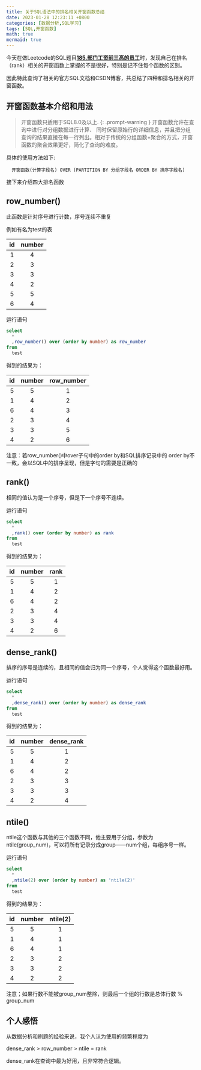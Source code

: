 ```yaml
---
title: 关于SQL语法中的排名相关开窗函数总结
date: 2023-01-28 12:23:11 +0800
categories: [数据分析,SQL学习]
tags: [SQL,开窗函数]
math: true
mermaid: true
---
```



今天在做Leetcode的SQL题目[**185.部门工资前三高的员工**](https://leetcode.cn/problems/department-top-three-salaries/solutions/)时，发现自己在排名（rank）相关的开窗函数上掌握的不是很好，特别是记不住每个函数的区别。

因此特此查询了相关的官方SQL文档和CSDN博客，共总结了四种和排名相关的开窗函数。

## 开窗函数基本介绍和用法
> 开窗函数只适用于SQL8.0及以上.
{: .prompt-warning }
开窗函数允许在查询中进行对分组数据进行计算、 同时保留原始行的详细信息，并且把分组查询的结果直接在每一行列出。相对于传统的分组函数+聚合的方式，开窗函数的聚合效果更好，简化了查询的难度。

具体的使用方法如下:

```
  开窗函数(计算字段名) OVER (PARTITION BY 分组字段名 ORDER BY 排序字段名)
```
接下来介绍四大排名函数

## row_number()

此函数是针对序号进行计数，序号连续不重复

例如有名为test的表

| id | number |
|:---:|:----:|
| 1  | 4 |
| 2  | 3 |
| 3  | 3 |
| 4  | 2 |
| 5  | 5 |
| 6  | 4 |

运行语句

```sql
select 
  *
  ,row_number() over (order by number) as row_number
from
  test
```

得到的结果为：

| id | number | row_number |
|:---:|:----:|:--:|
| 5  | 5 | 1 |
| 1  | 4 | 2 |
| 6  | 4 | 3 |
| 2  | 3 | 4 |
| 3  | 3 | 5 |
| 4  | 2 | 6 |

注意：若row_number()中over子句中的order by和SQL排序记录中的 order by不一致，会以SQL中的排序呈现，但是字句的需要是正确的

## rank()

相同的值认为是一个序号，但是下一个序号不连续。

运行语句

```sql
select 
  *
  ,rank() over (order by number) as rank
from
  test
```

得到的结果为：

| id | number | rank |
|:---:|:----:|:--:|
| 5  | 5 | 1 |
| 1  | 4 | 2 |
| 6  | 4 | 2 |
| 2  | 3 | 4 |
| 3  | 3 | 4 |
| 4  | 2 | 6 |

## dense_rank()

排序的序号是连续的，且相同的值会归为同一个序号，个人觉得这个函数最好用。

运行语句

```sql
select 
  *
  ,dense_rank() over (order by number) as dense_rank
from
  test
```

得到的结果为：

| id | number | dense_rank |
|:---:|:----:|:--:|
| 5  | 5 | 1 |
| 1  | 4 | 2 |
| 6  | 4 | 2 |
| 2  | 3 | 3 |
| 3  | 3 | 3 |
| 4  | 2 | 4 |

## ntile()

ntile这个函数与其他的三个函数不同，他主要用于分组，参数为ntile(group_num)，可以将所有记录分成group——num个组，每组序号一样。

运行语句

```sql
select 
  *
  ,ntile(2) over (order by number) as 'ntile(2)'
from
  test
```

得到的结果为：

| id | number | ntile(2) |
|:---:|:----:|:--:|
| 5  | 5 | 1 |
| 1  | 4 | 1 |
| 6  | 4 | 1 |
| 2  | 3 | 2 |
| 3  | 3 | 2 |
| 4  | 2 | 2 |

注意；如果行数不能被group_num整除，则最后一个组的行数是总体行数 % group_num

## 个人感悟

从数据分析和刷题的经验来说，我个人认为使用的频繁程度为

dense_rank > row_number > ntile = rank

dense_rank在查询中最为好用，且非常符合逻辑。
